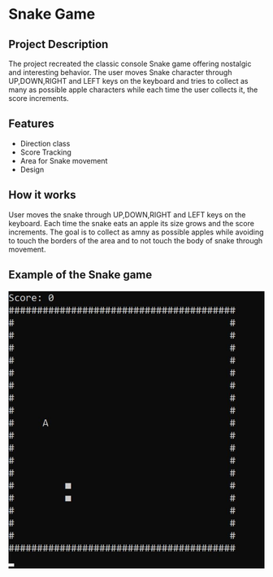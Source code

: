 # __Snake Game__

## __Project Description__

The project recreated the classic console Snake game offering nostalgic and interesting behavior. The user moves Snake character through UP,DOWN,RIGHT and LEFT
keys on the keyboard and tries to collect as many as possible apple characters while each time the user collects it, the score increments.

## __Features__

- Direction class
- Score Tracking
- Area for Snake movement
- Design
## __How it works__

User moves the snake through UP,DOWN,RIGHT and LEFT keys on the keyboard. Each time the snake eats an apple its size grows and the score increments.
The goal is to collect as amny as possible apples while avoiding to touch the borders of the area and to not touch the body of snake through movement.

## __Example of the Snake game__

![](https://github.com/farissikira/Snake-Game/blob/5bf394e7a8c5dfe64322dc0b7f95d215faeda784/sankepic1.JPG)

